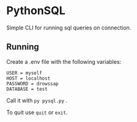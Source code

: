 # PythonSQL
Simple CLI for running sql queries on connection.

## Running
Create a .env file with the following variables:
``` 
USER = myself
HOST = localhost
PASSWORD = drowssap
DATABASE = test
``` 

Call it with `py pysql.py` .

To quit use `quit`  or `exit`.